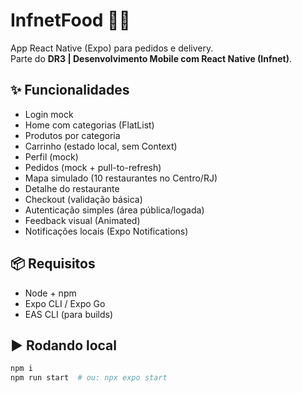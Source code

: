 # InfnetFood 🍔📍

App React Native (Expo) para pedidos e delivery.  
Parte do **DR3 | Desenvolvimento Mobile com React Native (Infnet)**.

## ✨ Funcionalidades
- Login mock
- Home com categorias (FlatList)
- Produtos por categoria
- Carrinho (estado local, sem Context)
- Perfil (mock)
- Pedidos (mock + pull-to-refresh)
- Mapa simulado (10 restaurantes no Centro/RJ)
- Detalhe do restaurante
- Checkout (validação básica)
- Autenticação simples (área pública/logada)
- Feedback visual (Animated)
- Notificações locais (Expo Notifications)

## 📦 Requisitos
- Node + npm
- Expo CLI / Expo Go
- EAS CLI (para builds)

## ▶️ Rodando local
```bash
npm i
npm run start  # ou: npx expo start
